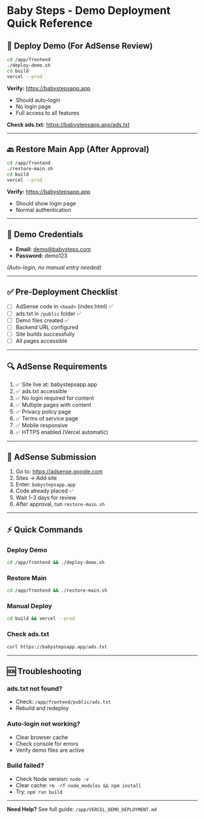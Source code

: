 # Baby Steps - Demo Deployment Quick Reference

## 🚀 Deploy Demo (For AdSense Review)

```bash
cd /app/frontend
./deploy-demo.sh
cd build
vercel --prod
```

**Verify:** https://babystepsapp.app
- Should auto-login
- No login page
- Full access to all features

**Check ads.txt:** https://babystepsapp.app/ads.txt

---

## 🔙 Restore Main App (After Approval)

```bash
cd /app/frontend
./restore-main.sh
cd build
vercel --prod
```

**Verify:** https://babystepsapp.app
- Should show login page
- Normal authentication

---

## 📝 Demo Credentials

- **Email:** demo@babysteps.com
- **Password:** demo123

*(Auto-login, no manual entry needed)*

---

## ✅ Pre-Deployment Checklist

- [ ] AdSense code in `<head>` (index.html) ✅
- [ ] ads.txt in `/public` folder ✅
- [ ] Demo files created ✅
- [ ] Backend URL configured
- [ ] Site builds successfully
- [ ] All pages accessible

---

## 🔍 AdSense Requirements

1. ✅ Site live at: babystepsapp.app
2. ✅ ads.txt accessible
3. ✅ No login required for content
4. ✅ Multiple pages with content
5. ✅ Privacy policy page
6. ✅ Terms of service page
7. ✅ Mobile responsive
8. ✅ HTTPS enabled (Vercel automatic)

---

## 📧 AdSense Submission

1. Go to: https://adsense.google.com
2. Sites → Add site
3. Enter: `babystepsapp.app`
4. Code already placed ✅
5. Wait 1-3 days for review
6. After approval, run `restore-main.sh`

---

## ⚡ Quick Commands

### Deploy Demo
```bash
cd /app/frontend && ./deploy-demo.sh
```

### Restore Main
```bash
cd /app/frontend && ./restore-main.sh
```

### Manual Deploy
```bash
cd build && vercel --prod
```

### Check ads.txt
```bash
curl https://babystepsapp.app/ads.txt
```

---

## 🆘 Troubleshooting

### ads.txt not found?
- Check: `/app/frontend/public/ads.txt`
- Rebuild and redeploy

### Auto-login not working?
- Clear browser cache
- Check console for errors
- Verify demo files are active

### Build failed?
- Check Node version: `node -v`
- Clear cache: `rm -rf node_modules && npm install`
- Try: `npm run build`

---

**Need Help?** See full guide: `/app/VERCEL_DEMO_DEPLOYMENT.md`
